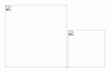 
<div align="Left">
  <a href="https://github.com/pauloantonionew">
  <img height="200em" src="https://github-readme-stats.vercel.app/api?username=pauloantonionew&show_icons=true&theme=algolia&include_all_commits=true&count_private=true">
  <img height="120em" src="https://github-readme-stats.vercel.app/api/top-langs/?username=pauloantonionew&layout=compact&langs_count=7&theme=github_dark"/>
</div>
